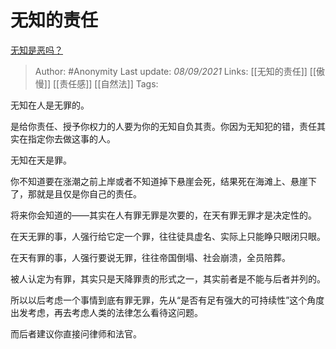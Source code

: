 # 无知的责任
[无知是恶吗？](https://www.zhihu.com/question/485263076/answer/2109427875)

> Author: #Anonymity 
Last update: *08/09/2021* 
Links: [[无知的责任]] [[傲慢]] [[责任感]] [[自然法]]
Tags:   

无知在人是无罪的。

是给你责任、授予你权力的人要为你的无知自负其责。你因为无知犯的错，责任其实在指定你去做这事的人。

无知在天是罪。

你不知道要在涨潮之前上岸或者不知道掉下悬崖会死，结果死在海滩上、悬崖下了，那就是且仅是你自己的责任。

将来你会知道的——其实在人有罪无罪是次要的，在天有罪无罪才是决定性的。

在天无罪的事，人强行给它定一个罪，往往徒具虚名、实际上只能睁只眼闭只眼。

在天有罪的事，人强行要说无罪，往往帝国倒塌、社会崩溃，全员陪葬。

被人认定为有罪，其实只是天降罪责的形式之一，其实前者是不能与后者并列的。

所以以后考虑一个事情到底有罪无罪，先从“是否有足有强大的可持续性”这个角度出发考虑，再去考虑人类的法律怎么看待这问题。

而后者建议你直接问律师和法官。

  
 